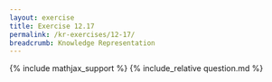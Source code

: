```yaml
---
layout: exercise
title: Exercise 12.17
permalink: /kr-exercises/12-17/
breadcrumb: Knowledge Representation
---
```


{% include mathjax_support %}
{% include_relative question.md %}
